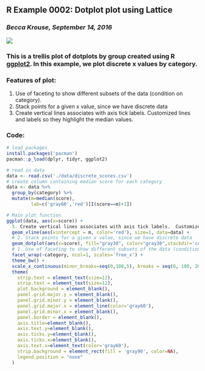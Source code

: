 ## R Example 0002: Dotplot plot using Lattice 
### *Becca Krouse, September 14, 2016* 
  
![](002-dotplot-ggplot.png)

### This is a trellis plot of dotplots by group created using R [ggplot2](https://cran.r-project.org/web/packages/lattice/lattice.pdf).  In this example, we plot discrete x values by category.

### Features of plot:
1. Use of faceting to show different subsets of the data (condition on category).
2. Stack points for a given x value, since we have discrete data
3. Create vertical lines associates with axis tick labels.  Customized lines and labels so they highlight the median values.

### Code:
```r
# load packages
install.packages('pacman')
pacman::p_load(dplyr, tidyr, ggplot2)

# read in data
data <- read.csv('./data/discrete_scores.csv')
# create column containing median score for each category
data <- data %>% 
  group_by(category) %>% 
  mutate(m=median(score),
         lab=c('gray60','red')[I(score==m)+1])

# Main plot function
ggplot(data, aes(x=score)) +
  3. Create vertical lines associates with axis tick labels.  Customized lines and labels so they highlight the median values.
  geom_vline(aes(xintercept = m, color='red'), size=1, data=data) +
  # 2. Stack points for a given x value, since we have discrete data
  geom_dotplot(aes(x=score), fill="gray30", color="gray30",stackdir='center', binwidth=1, dotsize=1.1, stackratio=1.5) +
  # 1. Use of faceting to show different subsets of the data (condition on category).
  facet_wrap(~category, ncol=1, scales='free_x') +
  theme_bw() +
  scale_x_continuous(minor_breaks=seq(0,100,5), breaks = seq(0, 100, 20), limits=c(0,100)) +
  theme(
    strip.text = element_text(size=12),
    strip.text = element_text(size=12),
    plot.background = element_blank(),
    panel.grid.major.y = element_blank(),
    panel.grid.minor.y = element_blank(),
    panel.grid.major.x = element_line(color='gray60'), 
    panel.grid.minor.x = element_blank(), 
    panel.border = element_blank(),
    axis.title=element_blank(),
    axis.text.y=element_blank(),
    axis.ticks.y=element_blank(),
    axis.ticks.x=element_blank(),
    axis.text.x=element_text(color='gray60'),
    strip.background = element_rect(fill = 'gray90', color=NA),
    legend.position = "none"
  )

```
